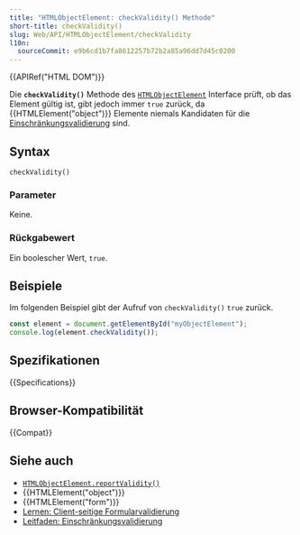 ```yaml
---
title: "HTMLObjectElement: checkValidity() Methode"
short-title: checkValidity()
slug: Web/API/HTMLObjectElement/checkValidity
l10n:
  sourceCommit: e9b6cd1b7fa8612257b72b2a85a96dd7d45c0200
---
```


{{APIRef("HTML DOM")}}

Die **`checkValidity()`** Methode des [`HTMLObjectElement`](/de/docs/Web/API/HTMLObjectElement) Interface prüft, ob das Element gültig ist, gibt jedoch immer `true` zurück, da {{HTMLElement("object")}} Elemente niemals Kandidaten für die [Einschränkungsvalidierung](/de/docs/Web/HTML/Guides/Constraint_validation) sind.

## Syntax

```js-nolint
checkValidity()
```

### Parameter

Keine.

### Rückgabewert

Ein boolescher Wert, `true`.

## Beispiele

Im folgenden Beispiel gibt der Aufruf von `checkValidity()` `true` zurück.

```js
const element = document.getElementById("myObjectElement");
console.log(element.checkValidity());
```

## Spezifikationen

{{Specifications}}

## Browser-Kompatibilität

{{Compat}}

## Siehe auch

- [`HTMLObjectElement.reportValidity()`](/de/docs/Web/API/HTMLObjectElement/reportValidity)
- {{HTMLElement("object")}}
- {{HTMLElement("form")}}
- [Lernen: Client-seitige Formularvalidierung](/de/docs/Learn_web_development/Extensions/Forms/Form_validation)
- [Leitfaden: Einschränkungsvalidierung](/de/docs/Web/HTML/Guides/Constraint_validation)
